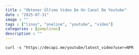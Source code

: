 ```yaml
---
title : "Obtener Último Video De Un Canal De Youtube"
date : "2025-07-31"
image : ""
tags : ["linux", "oneline", "youtube", "video"]
categories : [pamplinas]
description : ""
---
```



`curl -s "https://decapi.me/youtube/latest_video?user=NPR`

